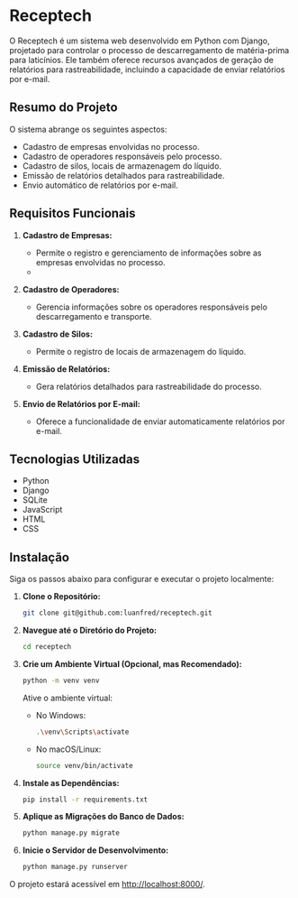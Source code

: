 # Receptech

O Receptech é um sistema web desenvolvido em Python com Django, projetado para controlar o processo de descarregamento de matéria-prima para laticínios. Ele também oferece recursos avançados de geração de relatórios para rastreabilidade, incluindo a capacidade de enviar relatórios por e-mail.

## Resumo do Projeto

O sistema abrange os seguintes aspectos:

- Cadastro de empresas envolvidas no processo.
- Cadastro de operadores responsáveis pelo processo.
- Cadastro de silos, locais de armazenagem do líquido.
- Emissão de relatórios detalhados para rastreabilidade.
- Envio automático de relatórios por e-mail.

## Requisitos Funcionais

1. **Cadastro de Empresas:**
   - Permite o registro e gerenciamento de informações sobre as empresas envolvidas no processo.
   - 
2. **Cadastro de Operadores:**
   - Gerencia informações sobre os operadores responsáveis pelo descarregamento e transporte.

3. **Cadastro de Silos:**
   - Permite o registro de locais de armazenagem do líquido.

4. **Emissão de Relatórios:**
   - Gera relatórios detalhados para rastreabilidade do processo.

5. **Envio de Relatórios por E-mail:**
   - Oferece a funcionalidade de enviar automaticamente relatórios por e-mail.

## Tecnologias Utilizadas

- Python
- Django
- SQLite
- JavaScript
- HTML
- CSS

## Instalação

Siga os passos abaixo para configurar e executar o projeto localmente:

1. **Clone o Repositório:**
    ```bash
    git clone git@github.com:luanfred/receptech.git
    ```

2. **Navegue até o Diretório do Projeto:**
    ```bash
    cd receptech
    ```

3. **Crie um Ambiente Virtual (Opcional, mas Recomendado):**
    ```bash
    python -m venv venv
    ```

    Ative o ambiente virtual:
    - No Windows:
        ```bash
        .\venv\Scripts\activate
        ```
    - No macOS/Linux:
        ```bash
        source venv/bin/activate
        ```

4. **Instale as Dependências:**
    ```bash
    pip install -r requirements.txt
    ```

5. **Aplique as Migrações do Banco de Dados:**
    ```bash
    python manage.py migrate
    ```

6. **Inicie o Servidor de Desenvolvimento:**
    ```bash
    python manage.py runserver
    ```

O projeto estará acessível em [http://localhost:8000/](http://localhost:8000/).



